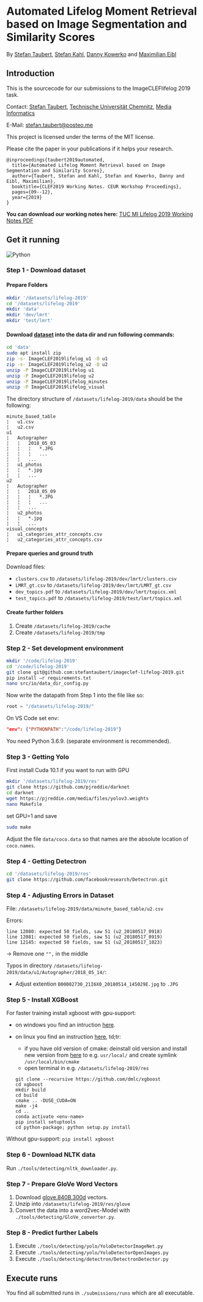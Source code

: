 # Automated Lifelog Moment Retrieval based on Image Segmentation and Similarity Scores

By [Stefan Taubert](https://stefantaubert.com/), [Stefan Kahl](http://medien.informatik.tu-chemnitz.de/skahl/about/), [Danny Kowerko](https://www.tu-chemnitz.de/informatik/mc/staff.php.en) and [Maximilian Eibl](https://www.tu-chemnitz.de/informatik/HomePages/Medieninformatik/team.php.en)

## Introduction

This is the sourcecode for our submissions to the ImageCLEFlifelog 2019 task.

Contact:  [Stefan Taubert](https://stefantaubert.com/), [Technische Universität Chemnitz](https://www.tu-chemnitz.de/index.html.en), [Media Informatics](https://www.tu-chemnitz.de/informatik/Medieninformatik/index.php.en)

E-Mail: stefan.taubert@posteo.me

This project is licensed under the terms of the MIT license.

Please cite the paper in your publications if it helps your research.
```
@inproceedings{taubert2019automated,
  title={Automated Lifelog Moment Retrieval based on Image Segmentation and Similarity Scores},
  author={Taubert, Stefan and Kahl, Stefan and Kowerko, Danny and Eibl, Maximilian},
  booktitle={CLEF2019 Working Notes. CEUR Workshop Proceedings},
  pages={09--12},
  year={2019}
}
```
<b>You can download our working notes here:</b> [TUC MI Lifelog 2019 Working Notes PDF](http://ceur-ws.org/Vol-2380/paper_83.pdf)

## Get it running
![Python](https://img.shields.io/badge/python-3.6.9-green.svg)

### Step 1 - Download dataset

#### Prepare Folders

```bash
mkdir '/datasets/lifelog-2019'
cd '/datasets/lifelog-2019'
mkdir 'data'
mkdir 'dev/lmrt'
mkdir 'test/lmrt'
```

#### Download [dataset](https://www.crowdai.org/clef_tasks/9/task_dataset_files?challenge_id=62) into the data dir and run following commands:

```bash
cd 'data'
sudo apt install zip
zip -s- ImageCLEF2019lifelog_u1 -O u1
zip -s- ImageCLEF2019lifelog_u2 -O u2
unzip -P ImageCLEF2019lifelog u1
unzip -P ImageCLEF2019lifelog u2
unzip -P ImageCLEF2019lifelog_minutes
unzip -P ImageCLEF2019lifelog_visual
```

The directory structure of `/datasets/lifelog-2019/data` should be the following:

```
minute_based_table
¦   u1.csv
¦   u2.csv
u1
¦   Autographer
¦   ¦   2018_05_03
¦   ¦   ¦   *.JPG
¦   ¦   ¦   ...
¦   ¦   ...
¦   u1_photos
¦   ¦   *.jpg
¦   ¦   ...
u2
¦   Autographer
¦   ¦   2018_05_09
¦   ¦   ¦   *.JPG
¦   ¦   ¦   ...
¦   ¦   ...
¦   u2_photos
¦   ¦   *.jpg
¦   ¦   ...
visual_concepts
¦   u1_categories_attr_concepts.csv
¦   u2_categories_attr_concepts.csv
```

#### Prepare queries and ground truth

Download files:

- `clusters.csv` to `/datasets/lifelog-2019/dev/lmrt/clusters.csv`
- `LMRT_gt.csv` to `/datasets/lifelog-2019/dev/lmrt/LMRT_gt.csv`
- `dev_topics.pdf` to `/datasets/lifelog-2019/dev/lmrt/topics.xml`
- `test_topics.pdf` to `/datasets/lifelog-2019/test/lmrt/topics.xml`

#### Create further folders

1. Create `/datasets/lifelog-2019/cache`
2. Create `/datasets/lifelog-2019/tmp`

### Step 2 - Set development environment

```bash
mkdir '/code/lifelog-2019'
cd '/code/lifelog-2019'
git clone git@github.com:stefantaubert/imageclef-lifelog-2019.git
pip install –r requirements.txt
nano src/io/data_dir_config.py
```

Now write the datapath from Step 1 into the file like so:

```py
root = "/datasets/lifelog-2019/"
```

On VS Code set env:

```json
"env": {"PYTHONPATH":"/code/lifelog-2019"}
```

You need Python 3.6.9. (separate environment is recommended).

### Step 3 - Getting Yolo

First install Cuda 10.1 if you want to run with GPU

```bash
mkdir '/datasets/lifelog-2019/res'
git clone https://github.com/pjreddie/darknet
cd darknet
wget https://pjreddie.com/media/files/yolov3.weights
nano Makefile
```

set GPU=1 and save

```bash
sudo make
```

Adjust the file `data/coco.data` so that names are the absolute location of `coco.names`.

### Step 4 - Getting Detectron

```bash
cd '/datasets/lifelog-2019/res'
git clone https://github.com/facebookresearch/Detectron.git
```

### Step 4 - Adjusting Errors in Dataset

File: `/datasets/lifelog-2019/data/minute_based_table/u2.csv`

Errors:

```
line 12080: expected 50 fields, saw 51 (u2_20180517_0918)
line 12081: expected 50 fields, saw 51 (u2_20180517_0919)
line 12145: expected 50 fields, saw 51 (u2_20180517_1023)
```

-> Remove one `"",` in the middle

Typos in directory `/datasets/lifelog-2019/data/u1/Autographer/2018_05_14/`:

- Adjust extention `B00002730_21I6X0_20180514_145029E.jpg` to `.JPG`

### Step 5 - Install XGBoost

For faster training install xgboost with gpu-support:
- on windows you find an intruction [here](http://www.picnet.com.au/blogs/guido/post/2016/09/22/xgboost-windows-x64-binaries-for-download/).
- on linux you find an instruction [here](https://github.com/dmlc/xgboost/blob/master/doc/build.md), td;tr:
    - if you have old version of cmake: deinstall old version and install new version from [here](https://cmake.org/download/) to e.g. `usr/local/` and create symlink `/usr/local/bin/cmake`
    - open terminal in e.g. `/datasets/lifelog-2019/res`

    ```shell
    git clone --recursive https://github.com/dmlc/xgboost
    cd xgboost
    mkdir build
    cd build
    cmake .. -DUSE_CUDA=ON
    make -j4
    cd ..
    conda activate <env-name>
    pip install setuptools
    cd python-package; python setup.py install
    ```

Without gpu-support: `pip install xgboost`

### Step 6 - Download NLTK data

Run `./tools/detecting/nltk_downloader.py`.

### Step 7 - Prepare GloVe Word Vectors

1. Download [glove.840B.300d](http://nlp.stanford.edu/data/glove.840B.300d.zip) vectors.
2. Unzip into `/datasets/lifelog-2019/res/glove`
3. Convert the data into a word2vec-Model with `./tools/detecting/GloVe_converter.py`.

### Step 8 - Predict further Labels

1. Execute `./tools/detecting/yolo/YoloDetectorImageNet.py`
1. Execute `./tools/detecting/yolo/YoloDetectorOpenImages.py`
1. Execute `./tools/detecting/detectron/DetectronDetector.py`

## Execute runs

You find all submitted runs in `./submissions/runs` which are all executable.
